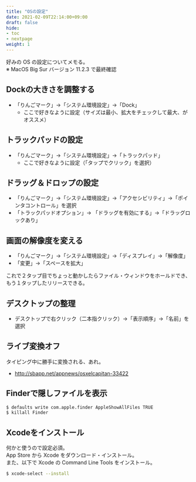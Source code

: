 ```yaml
---
title: "OSの設定"
date: 2021-02-09T22:14:00+09:00
draft: false
hide:
- toc
- nextpage
weight: 1
---
```


好みの OS の設定についてメモる。  
※ MacOS Big Sur バージョン 11.2.3 で最終確認

<!--more-->

## Dockの大きさを調整する

- 「りんごマーク」->「システム環境設定」->「Dock」
    - ここで好きなように設定（サイズは最小、拡大をチェックして最大、がオススメ）

## トラックパッドの設定

- 「りんごマーク」->「システム環境設定」->「トラックパッド」
    - ここで好きなように設定（「タップでクリック」を選択）

## ドラッグ＆ドロップの設定

- 「りんごマーク」->「システム環境設定」->「アクセシビリティ」->「ポインタコントロール」を選択
-  「トラックパッドオプション」-> 「ドラッグを有効にする」->「ドラッグロックあり」

## 画面の解像度を変える

- 「りんごマーク」->「システム環境設定」->「ディスプレイ」->「解像度」
- 「変更」->「スペースを拡大」

これで２タップ目でちょっと動かしたらファイル・ウィンドウをホールドでき、もう１タップしたリリースできる。

## デスクトップの整理

- デスクトップで右クリック（二本指クリック）->「表示順序」->「名前」を選択

## ライブ変換オフ

タイピング中に勝手に変換される、あれ。

- http://sbapp.net/appnews/osxelcapitan-33422

## Finderで隠しファイルを表示

```sh
$ defaults write com.apple.finder AppleShowAllFiles TRUE
$ killall Finder
```

## Xcodeをインストール

何かと使うので設定必須。  
App Store から Xcode をダウンロード・インストール。  
また、以下で Xcode の Command Line Tools をインストール。

```bash
$ xcode-select --install
```